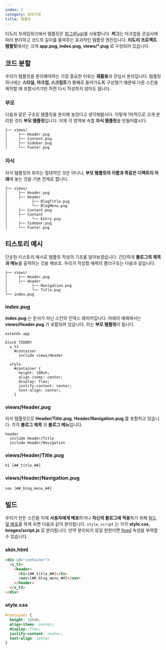 ```yaml
---
index: 2
category: 튜토리얼
title: 템플릿
---
```


티도리 프레임워크에서 템플릿은 [퍼그(Pug)](https://pugjs.org/api/getting-started.html)를 사용합니다. **퍼그**는 마크업을 관심사에 따라 분리하고 코드의 길이를 줄여주는 효과적인 템플릿 엔진입니다. **티도리 프로젝트 템플릿**에서는 크게 **app.pug, index.pug, views/*.pug** 로 구성되어 있습니다.

## 코드 분할

우리가 템플릿을 분리해야하는 가장 중요한 이유는 **재활용**과 관심사 분리입니다. 템플릿 하나에는 **스타일, 마크업, 스크립트**가 통째로 들어가도록 구성했기 떄문에 다른 스킨을 제작할 때 포함시키기만 하면 다시 작성하지 않아도 됩니다.

### 부모

다음과 같은 구조로 템플릿을 분리해 놓았다고 생각해봅시다. 이렇게 1차적으로 크게 분리된 것이 **부모 템플릿**입니다. 이제 각 영역에 속할 **자식 템플릿**을 만들어봅시다.

```plgintext
├── views/
│     ├── Header.pug
│     ├── Content.pug
│     ├── Sidebar.pug
│     └── Footer.pug
```
### 자식

자식 템플릿의 위치는 절대적인 것은 아니나, **부모 템플릿의 이름과 똑같은 디렉토리 아래**에 놓는 것을 기본 전제로 합니다.

```plaintext
├── views/
│     ├── Header.pug
│     ├── Header
│           ├── BlogTitle.pug
│           └── BlogMenu.pug
│     ├── Content.pug
│     ├── Content
│           └── Entry.pug
│     ├── Sidebar.pug
│     └── Footer.pug
```

## 티스토리 예시

단순한 티스토리 예시로 템플릿 작성의 기초를 알아보겠습니다. 간단하게 **블로그의 제목과 메뉴**를 출력하는 것을 해보죠. 우리가 작성할 예제의 폴더구조는 다음과 같습니다.

```plaintext
├── views/
│     ├── Header.pug
│     ├── Header
│           ├── Navigation.pug
│           └── Title.pug
└── index.pug
```

### index.pug

**index.pug** 는 문서가 아닌 스킨의 인덱스 레이어입니다. 아래의 예제에서는 **views/Header.pug** 가 포함되어 있습니다. 이는 **부모 템플릿**이 됩니다.

```pug
extends app

block TIDORY
  s_t3
    #container
      include views/Header

  style.
    #container {
      height: 100vh;
      align-items: center;
      display: flex;
      justify-content: center;
      text-align: center;
    }
```

### views/Header.pug

자식 템플릿으로 **Header/Title.pug**, **Header/Navigation.pug** 를 포함하고 있습니다. 각각 **블로그 제목** 과 **블로그 메뉴**입니다.

```pug
header
  include Header/Title
  include Header/Navigation
```

### views/Header/Title.pug

```pug
h1 [##_title_##]
```

### views/Header/Navigation.pug

```pug
nav [##_blog_menu_##]
```

## 빌드

우리가 만든 스킨을 이제 **사용자에게 배포**하거나 **자신의 블로그에 적용**하기 위해 [빌드 및 배포](/docs/deployment)를 하게 되면 다음과 같이 분리됩니다. `style`, `script` 는 각각 **style.css**, **images/script.js** 로 분리됩니다. 만약 분리되지 않길 원한다면 [fixed](/docs/api#fixed) 속성을 부여할 수 있습니다.

### skin.html

```html
<div id="container">
  <s_t3>
    <header>
      <h1>[##_title_##]</h1>
      <nav>[##_blog_menu_##]</nav>
    </header>
  </s_t3>
</div>
```

### style.css

```css
#container {
  height: 100vh;
  align-items: center;
  display: flex;
  justify-content: center;
  text-align: center
}
```
